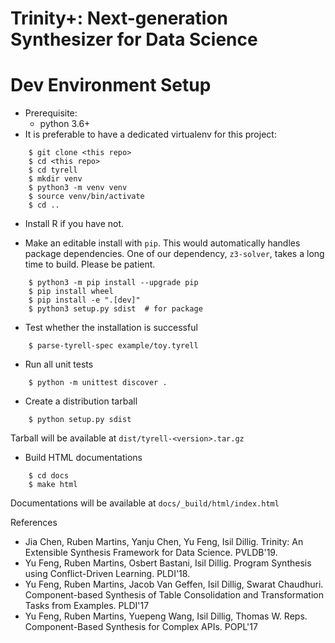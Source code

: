 # Trinity+: Next-generation Synthesizer for Data Science

Dev Environment Setup
=====================
- Prerequisite:
    - python 3.6+  
- It is preferable to have a dedicated virtualenv for this project:
```
    $ git clone <this repo>
    $ cd <this repo>
    $ cd tyrell
    $ mkdir venv
    $ python3 -m venv venv
    $ source venv/bin/activate
    $ cd ..
```
- Install R if you have not.

- Make an editable install with `pip`. This would automatically handles package dependencies. One of our dependency, `z3-solver`, takes a long time to build. Please be patient.
```
    $ python3 -m pip install --upgrade pip
    $ pip install wheel
    $ pip install -e ".[dev]"
    $ python3 setup.py sdist  # for package
```
- Test whether the installation is successful
```
    $ parse-tyrell-spec example/toy.tyrell
```
- Run all unit tests
```
    $ python -m unittest discover .
```
- Create a distribution tarball
```
    $ python setup.py sdist
```
  Tarball will be available at `dist/tyrell-<version>.tar.gz`
- Build HTML documentations
```
    $ cd docs
    $ make html
```
  Documentations will be available at `docs/_build/html/index.html`
    
References
- Jia Chen, Ruben Martins, Yanju Chen, Yu Feng, Isil Dillig. Trinity: An Extensible Synthesis Framework for Data Science. PVLDB'19.
- Yu Feng, Ruben Martins, Osbert Bastani, Isil Dillig. Program Synthesis using Conflict-Driven Learning. PLDI'18.
- Yu Feng, Ruben Martins, Jacob Van Geffen, Isil Dillig, Swarat Chaudhuri. Component-based Synthesis of Table Consolidation and Transformation Tasks from Examples. PLDI'17
- Yu Feng, Ruben Martins, Yuepeng Wang, Isil Dillig, Thomas W. Reps. Component-Based Synthesis for Complex APIs. POPL'17
